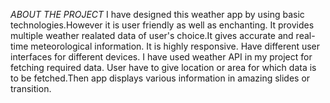 *ABOUT THE PROJECT*
I have designed this weather app by using basic technologies.However it is user friendly as well as enchanting.
It provides multiple weather realated data of user's choice.It gives accurate and real-time meteorological information.
It is highly responsive. Have different user interfaces for different devices.
I have used weather API in my project for fetching required data.
User have to give location or area for which data is to be fetched.Then app displays various information in amazing slides or transition.
